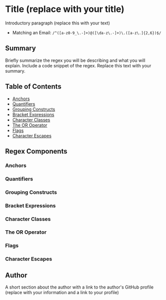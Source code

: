 # Title (replace with your title)

Introductory paragraph (replace this with your text)

* Matching an Email: `/^([a-z0-9_\.-]+)@([\da-z\.-]+)\.([a-z\.]{2,6})$/`

## Summary

Briefly summarize the regex you will be describing and what you will explain. Include a code snippet of the regex. Replace this text with your summary.

<!-- Mark, look at this -->
<!-- https://coding-boot-camp.github.io/full-stack/computer-science/regex-tutorial -->
<!-- https://cheatography.com/davechild/cheat-sheets/regular-expressions/ -->


## Table of Contents

- [Anchors](#anchors)
- [Quantifiers](#quantifiers)
- [Grouping Constructs](#grouping-constructs)
- [Bracket Expressions](#bracket-expressions)
- [Character Classes](#character-classes)
- [The OR Operator](#the-or-operator)
- [Flags](#flags)
- [Character Escapes](#character-escapes)

## Regex Components

### Anchors

### Quantifiers

### Grouping Constructs

### Bracket Expressions

### Character Classes

### The OR Operator

### Flags

### Character Escapes

## Author

A short section about the author with a link to the author's GitHub profile (replace with your information and a link to your profile)
